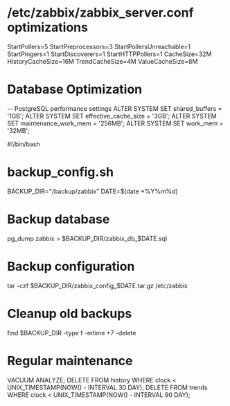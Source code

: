 # /etc/zabbix/zabbix_server.conf optimizations
StartPollers=5
StartPreprocessors=3
StartPollersUnreachable=1
StartPingers=1
StartDiscoverers=1
StartHTTPPollers=1
CacheSize=32M
HistoryCacheSize=16M
TrendCacheSize=4M
ValueCacheSize=8M

# Database Optimization
-- PostgreSQL performance settings
ALTER SYSTEM SET shared_buffers = '1GB';
ALTER SYSTEM SET effective_cache_size = '3GB';
ALTER SYSTEM SET maintenance_work_mem = '256MB';
ALTER SYSTEM SET work_mem = '32MB';

#!/bin/bash
# backup_config.sh

BACKUP_DIR="/backup/zabbix"
DATE=$(date +%Y%m%d)

# Backup database
pg_dump zabbix > $BACKUP_DIR/zabbix_db_$DATE.sql

# Backup configuration
tar -czf $BACKUP_DIR/zabbix_config_$DATE.tar.gz /etc/zabbix

# Cleanup old backups
find $BACKUP_DIR -type f -mtime +7 -delete

# Regular maintenance
VACUUM ANALYZE;
DELETE FROM history WHERE clock < UNIX_TIMESTAMP(NOW() - INTERVAL 30 DAY);
DELETE FROM trends WHERE clock < UNIX_TIMESTAMP(NOW() - INTERVAL 90 DAY);